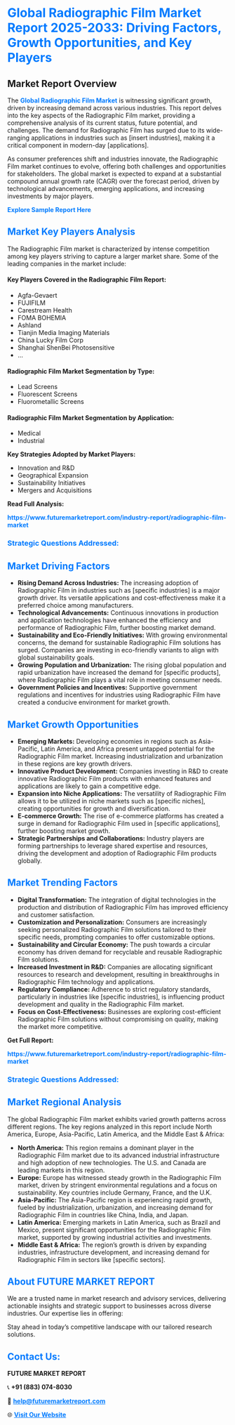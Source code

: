 <h1 style="color: #007BFF;">Global Radiographic Film Market Report 2025-2033: Driving Factors, Growth Opportunities, and Key Players</h1>

<section id="overview">
<h2>Market Report Overview</h2>
<p>The <a href="https://www.futuremarketreport.com/industry-report/radiographic-film-market" style="color: #007BFF; text-decoration: none;"><strong>Global Radiographic Film Market</strong></a> is witnessing significant growth, driven by increasing demand across various industries. This report delves into the key aspects of the Radiographic Film market, providing a comprehensive analysis of its current status, future potential, and challenges. The demand for Radiographic Film has surged due to its wide-ranging applications in industries such as [insert industries], making it a critical component in modern-day [applications].</p>
<p>As consumer preferences shift and industries innovate, the Radiographic Film market continues to evolve, offering both challenges and opportunities for stakeholders. The global market is expected to expand at a substantial compound annual growth rate (CAGR) over the forecast period, driven by technological advancements, emerging applications, and increasing investments by major players.</p>
</section>

<section id="overview">
<p><a href="https://www.futuremarketreport.com/request-sample/reportId=91301" style="color: #007BFF; text-decoration: none;"><strong>Explore Sample Report Here</strong></a></p>
</section>

<section id="key-players">
<h2 style="color: #007BFF;">Market Key Players Analysis</h2>
<p>The Radiographic Film market is characterized by intense competition among key players striving to capture a larger market share. Some of the leading companies in the market include:</p>
<h4>Key Players Covered in the Radiographic Film Report:</h4>
<ul><li>Agfa-Gevaert</li><li>FUJIFILM</li><li>Carestream Health</li><li>FOMA BOHEMIA</li><li>Ashland</li><li>Tianjin Media Imaging Materials</li><li>China Lucky Film Corp</li><li>Shanghai ShenBei Photosensitive</li><li>...</li></ul>
<h4>Radiographic Film Market Segmentation by Type:</h4>
<ul><li>Lead Screens</li><li>Fluorescent Screens</li><li>Fluorometallic Screens</li></ul>

<h4>Radiographic Film Market Segmentation by Application:</h4>
<ul><li>Medical</li><li>Industrial</li></ul>
<p><strong>Key Strategies Adopted by Market Players:</strong></p>
<ul>
<li>Innovation and R&D</li>
<li>Geographical Expansion</li>
<li>Sustainability Initiatives</li>
<li>Mergers and Acquisitions</li>
</ul>
</section>

<section>
<p><strong>Read Full Analysis: </strong></p><a href="https://www.futuremarketreport.com/industry-report/radiographic-film-market" style="color: #007BFF; text-decoration: none;"><strong>https://www.futuremarketreport.com/industry-report/radiographic-film-market</strong></a>
<h3 style="color: #007BFF;">Strategic Questions Addressed:</h3>
</section>

<section id="driving-factors">
<h2 style="color: #007BFF;">Market Driving Factors</h2>
<ul>
<li><strong>Rising Demand Across Industries:</strong> The increasing adoption of Radiographic Film in industries such as [specific industries] is a major growth driver. Its versatile applications and cost-effectiveness make it a preferred choice among manufacturers.</li>
<li><strong>Technological Advancements:</strong> Continuous innovations in production and application technologies have enhanced the efficiency and performance of Radiographic Film, further boosting market demand.</li>
<li><strong>Sustainability and Eco-Friendly Initiatives:</strong> With growing environmental concerns, the demand for sustainable Radiographic Film solutions has surged. Companies are investing in eco-friendly variants to align with global sustainability goals.</li>
<li><strong>Growing Population and Urbanization:</strong> The rising global population and rapid urbanization have increased the demand for [specific products], where Radiographic Film plays a vital role in meeting consumer needs.</li>
<li><strong>Government Policies and Incentives:</strong> Supportive government regulations and incentives for industries using Radiographic Film have created a conducive environment for market growth.</li>
</ul>
</section>

<section id="growth-opportunities">
<h2 style="color: #007BFF;">Market Growth Opportunities</h2>
<ul>
<li><strong>Emerging Markets:</strong> Developing economies in regions such as Asia-Pacific, Latin America, and Africa present untapped potential for the Radiographic Film market. Increasing industrialization and urbanization in these regions are key growth drivers.</li>
<li><strong>Innovative Product Development:</strong> Companies investing in R&D to create innovative Radiographic Film products with enhanced features and applications are likely to gain a competitive edge.</li>
<li><strong>Expansion into Niche Applications:</strong> The versatility of Radiographic Film allows it to be utilized in niche markets such as [specific niches], creating opportunities for growth and diversification.</li>
<li><strong>E-commerce Growth:</strong> The rise of e-commerce platforms has created a surge in demand for Radiographic Film used in [specific applications], further boosting market growth.</li>
<li><strong>Strategic Partnerships and Collaborations:</strong> Industry players are forming partnerships to leverage shared expertise and resources, driving the development and adoption of Radiographic Film products globally.</li>
</ul>
</section>

<section id="trending-factors">
<h2 style="color: #007BFF;">Market Trending Factors</h2>
<ul>
<li><strong>Digital Transformation:</strong> The integration of digital technologies in the production and distribution of Radiographic Film has improved efficiency and customer satisfaction.</li>
<li><strong>Customization and Personalization:</strong> Consumers are increasingly seeking personalized Radiographic Film solutions tailored to their specific needs, prompting companies to offer customizable options.</li>
<li><strong>Sustainability and Circular Economy:</strong> The push towards a circular economy has driven demand for recyclable and reusable Radiographic Film solutions.</li>
<li><strong>Increased Investment in R&D:</strong> Companies are allocating significant resources to research and development, resulting in breakthroughs in Radiographic Film technology and applications.</li>
<li><strong>Regulatory Compliance:</strong> Adherence to strict regulatory standards, particularly in industries like [specific industries], is influencing product development and quality in the Radiographic Film market.</li>
<li><strong>Focus on Cost-Effectiveness:</strong> Businesses are exploring cost-efficient Radiographic Film solutions without compromising on quality, making the market more competitive.</li>
</ul>
</section>

<section>
<p><strong>Get Full Report: </strong></p><a href="https://www.futuremarketreport.com/industry-report/radiographic-film-market" style="color: #007BFF; text-decoration: none;"><strong>https://www.futuremarketreport.com/industry-report/radiographic-film-market</strong></a>
<h3 style="color: #007BFF;">Strategic Questions Addressed:</h3>
</section>


<section id="regional-analysis">
<h2 style="color: #007BFF;">Market Regional Analysis</h2>
<p>The global Radiographic Film market exhibits varied growth patterns across different regions. The key regions analyzed in this report include North America, Europe, Asia-Pacific, Latin America, and the Middle East & Africa:</p>
<ul>
<li><strong>North America:</strong> This region remains a dominant player in the Radiographic Film market due to its advanced industrial infrastructure and high adoption of new technologies. The U.S. and Canada are leading markets in this region.</li>
<li><strong>Europe:</strong> Europe has witnessed steady growth in the Radiographic Film market, driven by stringent environmental regulations and a focus on sustainability. Key countries include Germany, France, and the U.K.</li>
<li><strong>Asia-Pacific:</strong> The Asia-Pacific region is experiencing rapid growth, fueled by industrialization, urbanization, and increasing demand for Radiographic Film in countries like China, India, and Japan.</li>
<li><strong>Latin America:</strong> Emerging markets in Latin America, such as Brazil and Mexico, present significant opportunities for the Radiographic Film market, supported by growing industrial activities and investments.</li>
<li><strong>Middle East & Africa:</strong> The region’s growth is driven by expanding industries, infrastructure development, and increasing demand for Radiographic Film in sectors like [specific sectors].</li>
</ul>
</section>

<footer>
<h2 style="color: #007BFF;">About FUTURE MARKET REPORT</h2>
<p>We are a trusted name in market research and advisory services, delivering actionable insights and strategic support to businesses across diverse industries. Our expertise lies in offering:</p>

<p>Stay ahead in today’s competitive landscape with our tailored research solutions.</p>

<h2 style="color: #007BFF;">Contact Us:</h2>
<p><strong>FUTURE MARKET REPORT</strong></p>
<p>📞 <strong>+91 (883) 074-8030</strong></p>
<p>📧 <strong><a href="mailto:help@futuremarketreport.com" style="color: #007BFF;">help@futuremarketreport.com</a></strong></p>
<p>🌐 <strong><a href="https://www.futuremarketreport.com/" style="color: #007BFF;">Visit Our Website</a></strong></p>
</footer>